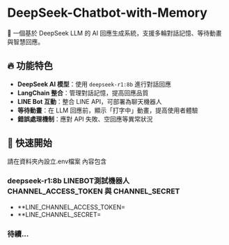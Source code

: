 # DeepSeek-Chatbot-with-Memory
🚀 一個基於 DeepSeek LLM 的 AI 回應生成系統，支援多輪對話記憶、等待動畫與智慧回應。

## 🔥 功能特色
- **DeepSeek AI 模型**：使用 `deepseek-r1:8b` 進行對話回應
- **LangChain 整合**：管理對話記憶，提高回應品質
- **LINE Bot 互動**：整合 LINE API，可部署為聊天機器人
- **等待動畫**：在 LLM 回應前，顯示「打字中」動畫，提高使用者體驗
- **錯誤處理機制**：應對 API 失敗、空回應等異常狀況

## 🚀 快速開始
請在資料夾內設立.env檔案
內容包含
### deepseek-r1:8b LINEBOT測試機器人 CHANNEL_ACCESS_TOKEN 與 CHANNEL_SECRET
- **LINE_CHANNEL_ACCESS_TOKEN= <your LINE_CHANNEL_ACCESS_TOKEN>
- **LINE_CHANNEL_SECRET= <your LINE_CHANNEL_SECRET>

### 待續...
